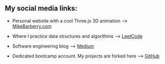 ## My social media links:

 - Personal website with a cool Three.js 3D animation  -->  [MikeBarberry.com](https://mikebarberry.com)

 - Where I practice data structures and algorithms  --> [LeetCode](https://leetcode.com/Mbarberry/)

 - Software engineering blog  --> [Medium](https://mikebarberry.medium.com/)

 - Dedicated bootcamp account. My projects are forked here   -->  [GitHub](https://github.com/MikeBarberry-Flatiron)
 

